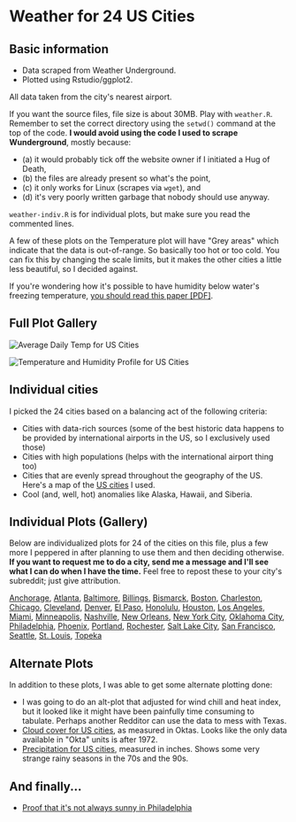 # Weather for 24 US Cities

## Basic information

* Data scraped from Weather Underground.
* Plotted using Rstudio/ggplot2.

All data taken from the city's nearest airport.

If you want the source files, file size is about 30MB. Play with `weather.R`. Remember to set the correct directory using the `setwd()` command at the top of the code. **I would avoid using the code I used to scrape Wunderground**, mostly because:

* (a) it would probably tick off the website owner if I initiated a Hug of Death,
* (b) the files are already present so what's the point, 
* (c) it only works for Linux (scrapes via `wget`), and 
* (d) it's very poorly written garbage that nobody should use anyway.

`weather-indiv.R` is for individual plots, but make sure you read the commented lines.

A few of these plots on the Temperature plot will have "Grey areas" which indicate that the data is out-of-range. So basically too hot or too cold. You can fix this by changing the scale limits, but it makes the other cities a little less beautiful, so I decided against.

If you're wondering how it's possible to have humidity below water's freezing temperature, [you should read this paper \[PDF\]](http://www.rhs.com/papers/RH_WMO.pdf).

## Full Plot Gallery

![Average Daily Temp for US Cities](http://i.imgur.com/qXuq5sN.png)

![Temperature and Humidity Profile for US Cities](http://i.imgur.com/msdgsYD.png)

## Individual cities

I picked the 24 cities based on a balancing act of the following criteria:

* Cities with data-rich sources (some of the best historic data happens to be provided by international airports in the US, so I exclusively used those)
* Cities with high populations (helps with the international airport thing too)
* Cities that are evenly spread throughout the geography of the US. Here's a map of the [US cities](http://i.imgur.com/f6ROfVQ.png) I used.
* Cool (and, well, hot) anomalies like Alaska, Hawaii, and Siberia.

## Individual Plots (Gallery)

Below are individualized plots for 24 of the cities on this file, plus a few more I peppered in after planning to use them and then deciding otherwise. **If you want to request me to do a city, send me a message and I'll see what I can do when I have the time.** Feel free to repost these to your city's subreddit; just give attribution.

[Anchorage](http://imgur.com/a/ghFpa), [Atlanta](http://imgur.com/a/NLMC0), [Baltimore](http://imgur.com/a/Wdqdm), [Billings](http://imgur.com/a/BoFH9), [Bismarck](http://imgur.com/a/WQNkS), [Boston](http://imgur.com/a/X90Zc), [Charleston](http://imgur.com/a/GXfgg), [Chicago](http://imgur.com/a/TxiAU), [Cleveland](http://imgur.com/a/J3Wxv), [Denver](http://imgur.com/a/kRiHh), [El Paso](http://imgur.com/a/1tJ8F), [Honolulu](http://imgur.com/a/xTJvA), [Houston](http://imgur.com/a/l2bND), [Los Angeles](http://imgur.com/a/AzvOA), [Miami](http://imgur.com/a/f22GN), [Minneapolis](http://imgur.com/a/lYwdI), [Nashville](http://imgur.com/a/RyRJa), [New Orleans](http://imgur.com/a/alJq4), [New York City](http://imgur.com/a/ivgFK), [Oklahoma City](http://imgur.com/a/YjvAW), [Philadelphia](http://imgur.com/a/5bKd9), [Phoenix](http://imgur.com/a/Yx7qb), [Portland](http://imgur.com/a/IfNz5), [Rochester](http://imgur.com/a/b8Mrk), [Salt Lake City](http://imgur.com/a/8lC0q), [San Francisco](http://imgur.com/a/NDAjf), [Seattle](http://imgur.com/a/evr7B), [St. Louis](http://imgur.com/a/Zlpq6), [Topeka](http://imgur.com/a/pfq8w)

## Alternate Plots

In addition to these plots, I was able to get some alternate plotting done:

* I was going to do an alt-plot that adjusted for wind chill and heat index, but it looked like it might have been painfully time consuming to tabulate. Perhaps another Redditor can use the data to mess with Texas.
* [Cloud cover for US cities](http://i.imgur.com/3GO2TmE.png), as measured in Oktas. Looks like the only data available in "Okta" units is after 1972.
* [Precipitation for US cities](http://i.imgur.com/nezCst1.png), measured in inches. Shows some very strange rainy seasons in the 70s and the 90s.

## And finally...

* [Proof that it's not always sunny in Philadelphia](http://i.imgur.com/WYOMxpD.png)
